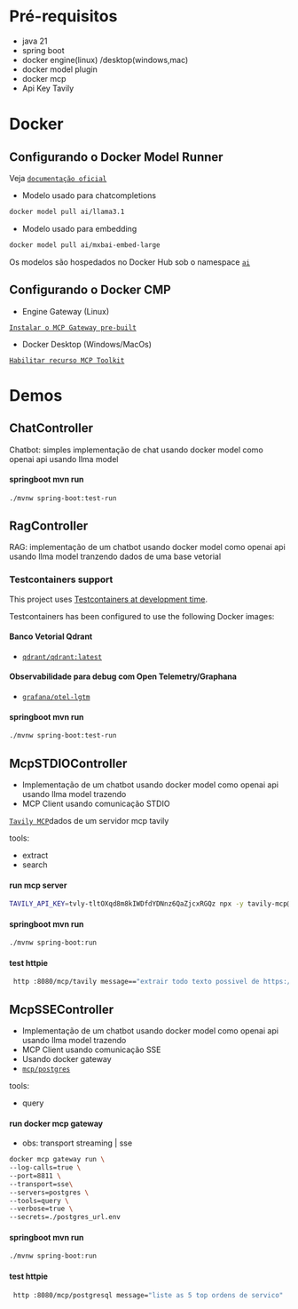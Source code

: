 # Pré-requisitos

* java 21
* spring boot 
* docker engine(linux) /desktop(windows,mac)
* docker model plugin 
* docker mcp 
* Api Key Tavily

# Docker 
## Configurando o Docker Model Runner
Veja [`documentação oficial`](https://docs.docker.com/ai/model-runner/)

* Modelo usado para chatcompletions

```bash
docker model pull ai/llama3.1
```
* Modelo usado para embedding

```bash
docker model pull ai/mxbai-embed-large
```
Os modelos são hospedados no Docker Hub sob o namespace [`ai`](https://hub.docker.com/u/ai)
## Configurando o Docker CMP 
* Engine Gateway (Linux)

[`Instalar o MCP Gateway pre-built`](https://docs.docker.com/ai/mcp-gateway/#install-using-a-pre-built-binary)

* Docker Desktop (Windows/MacOs)

[`Habilitar recurso MCP Toolkit`](https://docs.docker.com/ai/mcp-catalog-and-toolkit/toolkit/#enable-docker-mcp-toolkit)

# Demos
## ChatController
Chatbot: simples implementação de chat usando docker model como openai api usando llma model

#### springboot mvn run

```bash
./mvnw spring-boot:test-run
```

## RagController
RAG: implementação de um chatbot usando docker model como openai api usando llma model tranzendo dados de uma base vetorial

### Testcontainers support

This project uses [Testcontainers at development time](https://docs.spring.io/spring-boot/3.5.4/reference/features/dev-services.html#features.dev-services.testcontainers).

Testcontainers has been configured to use the following Docker images:

#### Banco Vetorial Qdrant
* [`qdrant/qdrant:latest`](https://hub.docker.com/r/qdrant/qdrant)

#### Observabilidade para debug com Open Telemetry/Graphana
* [`grafana/otel-lgtm`](https://hub.docker.com/r/grafana/otel-lgtm)

#### springboot mvn run
```bash
./mvnw spring-boot:test-run
```

## McpSTDIOController
* Implementação de um chatbot usando docker model como openai api usando llma model trazendo 
* MCP Client usando comunicação STDIO

[`Tavily MCP`](https://docs.tavily.com/documentation/mcp#tavily-extract-examples)dados de um servidor mcp tavily

tools:

* extract
* search

#### run mcp server

```bash
TAVILY_API_KEY=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 npx -y tavily-mcp@latest
```

#### springboot mvn run

```bash
./mvnw spring-boot:run
```
#### test httpie

```bash
 http :8080/mcp/tavily message=="extrair todo texto possivel de https://pmrun.com.br/solucoes/pm-run-para-monitoramento/?"
```

## McpSSEController
* Implementação de um chatbot usando docker model como openai api usando llma model trazendo 
* MCP Client usando comunicação SSE
* Usando docker gateway
* [`mcp/postgres`](https://hub.docker.com/mcp/server/postgres/) 

tools:
* query

#### run docker mcp gateway
* obs:  transport streaming | sse

```bash
docker mcp gateway run \
--log-calls=true \
--port=8811 \
--transport=sse\
--servers=postgres \
--tools=query \
--verbose=true \
--secrets=./postgres_url.env
```

#### springboot mvn run

```bash
./mvnw spring-boot:run
```

#### test httpie

```bash
 http :8080/mcp/postgresql message="liste as 5 top ordens de servico"
```